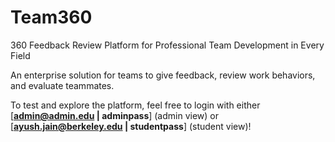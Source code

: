 # Team360
360 Feedback Review Platform for Professional Team Development in Every Field

An enterprise solution for teams to give feedback, review work behaviors, and evaluate teammates.

To test and explore the platform, feel free to login with either [**admin@admin.edu | adminpass**] (admin view) or [**ayush.jain@berkeley.edu | studentpass**] (student view)!
